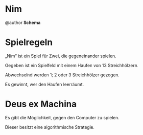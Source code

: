 # Nim
@author **Schema**


# Spielregeln

„Nim“ ist ein Spiel für Zwei, die gegeneinander spielen.

Gegeben ist ein Spielfeld mit einem Haufen von 13 Streichhölzern.

Abwechselnd werden 1; 2 oder 3 Streichhölzer gezogen.

Es gewinnt, wer den Haufen leerräumt.


# Deus ex Machina

Es gibt die Möglichkeit, gegen den Computer zu spielen. 

Dieser besitzt eine algorithmische Strategie.

